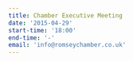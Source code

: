 ```yaml
---
title: Chamber Executive Meeting
date: '2015-04-29'
start-time: '18:00'
end-time: '-'
email: 'info@romseychamber.co.uk'
---
```


